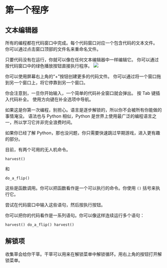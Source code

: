 # 第一个程序
## 文本编辑器
所有的编程都在代码窗口中完成。每个代码窗口对应一个包含代码的文本文件。
你可以通过点击窗口顶部的文件名来重命名文件。

只要代码没有在运行，你就可以像在任何文本编辑器中一样编辑它。
你可以通过按代码窗口中的绿色播放按钮直接执行程序。
![](PlayButton50)

你可以使用屏幕右上角的“+”按钮创建更多的代码文件。
你可以通过将一个窗口拖到另一个窗口上，将它停靠到另一个窗口。

你会注意到，一旦你开始输入，一个简单的代码补全窗口就会弹出。
按 Tab 键插入代码补全。
使用方向键在补全选项中导航。

如果这是你第一次编程，别担心。语言是逐步解锁的，所以你不会被所有你能做的事情淹没。
语法也与 Python 相似，Python 是世界上使用最广泛的编程语言之一，所以学习它并非完全浪费时间。

如果你已经了解 Python，那也没问题，你只需要快速跳过早期游戏，进入更有趣的部分。

目前，有两个可用的无人机命令。

`harvest()`

和

`do_a_flip()`

这些是函数调用。你可以把函数看作是一个可以执行的命令。你使用 `()` 括号来执行它。

尝试在代码窗口中输入这些语句，然后按执行按钮。

你可以把你的代码看作是一系列语句。你可以像这样连续运行多个语句：

`harvest()
do_a_flip()
harvest()`

## 解锁项
收集草会给你干草。干草可以用来在解锁菜单中解锁循环。用右上角的按钮打开解锁菜单。